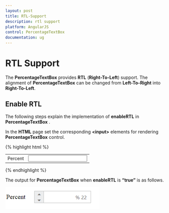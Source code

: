 ```yaml
---
layout: post
title: RTL-Support
description: rtl support
platform: AngularJS
control: PercentageTextBox 
documentation: ug
---
```


# RTL Support

The **PercentageTextBox** provides **RTL** (**Right-To-Left**) support. The alignment of **PercentageTextBox** can be changed from **Left-To-Right** into **Right-To-Left**.

## Enable RTL

The following steps explain the implementation of **enableRTL** in **PercentageTextBox** .

In the **HTML** page set the corresponding **&lt;input&gt;** elements for rendering **PercentageTextBox** control.



{% highlight html %}

<table cellpadding="10">
    <tbody>
        <tr>
            <td>
                <label for="percent">Percent</label>
            </td>
            <td>
                <input id="percent" type="text" ej-percentagetextbox e-value="22" e-enablertl="true" />
            </td>
        </tr>
    </tbody>
</table>

{% endhighlight %}


The output for **PercentageTextBox** when **enableRTL** is **“true”** is as follows. 

![](RTL-Support_images/RTL-Support_img1.png) 


